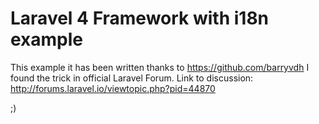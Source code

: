 Laravel 4 Framework with i18n example
=====================================

This example it has been written thanks to https://github.com/barryvdh I found the trick in 
official Laravel Forum. Link to discussion: http://forums.laravel.io/viewtopic.php?pid=44870

;)